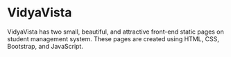 # VidyaVista
VidyaVista has two small, beautiful, and attractive front-end static pages on student management system. These pages are created using HTML, CSS, Bootstrap, and JavaScript.
